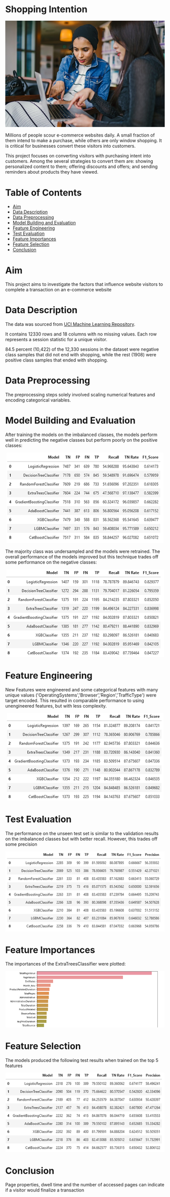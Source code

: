 # Shopping Intention

<p align='center'><img src='images/window-shopping.jpg'/></p>

Millions of people scour e-commerce websites daily. A small fraction of them intend to make a purchase, while others are only window shopping. It is critical for businesses convert these visitors into customers.

This project focuses on converting visitors with purchasing intent into customers. Among the several strategies to convert them are: showing personalized content to them; offering discounts and offers; and sending reminders about products they have viewed.

# Table of Contents
- <a href='#aim'>Aim</a>
- <a href='#data-description'>Data Description</a>
- <a href='#data-preprocessing'>Data Preprocessing</a>
- <a href='#model-building'>Model Building and Evaluation</a>
- <a href='#feature-engineering'>Feature Engineering</a>
- <a href='#test-evaluation'>Test Evaluation</a>
- <a href='#feature-importances'>Feature Importances</a>
- <a href='#feature-selection'>Feature Selection</a>
- <a href='#conclusion'>Conclusion</a>


# Aim
<div id='aim'></div>
This project aims to investigate the factors that influence website visitors to complete a transaction on an e-commerce website


# Data Description
<div id='data-description'></div>
The data was sourced from <a href='https://archive.ics.uci.edu/ml/datasets/Online+Shoppers+Purchasing+Intention+Dataset#'>UCI Machine Learning Repository</a>. 

It contains 12330 rows and 18 columns with no missing values. Each row represents a session statistic for a unique visitor.

84.5 percent (10,422) of the 12,330 sessions in the dataset were negative class samples that did not end with shopping, while the rest (1908) were positive class samples that ended with shopping.

# Data Preprocessing
<div id='data-preprocessing'></div>
The preprocessing steps solely involved scaling numerical features and encoding categorical variables.

# Model Building and Evaluation
<div id='model-building'></div>
After training the models on the imbalanced classes, the models perform well in predicting the negative classes but perform poorly on the positive classes:
<p align='center'><img src='images/raw-data.png'/></p>
The majority class was undersampled and the models were retrained. The overall performance of the models improved but this technique trades off some performance on the negative classes:
<p align='center'><img src='images/balanced-data.png'/></p>

# Feature Engineering
<div id='feature-engineering'></div>
New Features were engineered and some categorical features with many unique values ('OperatingSystems','Browser','Region','TrafficType') were target encoded. 
This resulted in comparable performance to using unengineered features, but with less complexity.
<p align='center'><img src='images/feature-eng.png'/></p>

# Test Evaluation
<div id='test-evaluation'></div>
The performance on the unseen test set is similar to the validation results on the imbalanced classes but with better recall. However, this trades off some precision
<p align='center'><img src='images/test-scores.png'/></p>

# Feature Importances
<div id='feature-importances'></div>
The importances of the ExtraTreesClassifier were plotted:
<p align='center'><img src='images/feature-importances.png'/></p>

# Feature Selection
<div id='feature-selection'></div>
The models produced the following test results when trained on the top 5 features
<p align='center'><img src='images/feature-selection.png'/></p>

# Conclusion
<div id='conclusion'></div>
Page properties, dwell time and the number of accessed pages can indicate if a visitor would finalize a transaction
